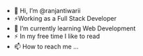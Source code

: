 - 👋 Hi, I’m @ranjantiwarii
-  ⚡Working as a Full Stack Developer
- 🌱 I’m currently learning  Web Development
- ⚡ In my free time I like to read
- 📫 How to reach me ...

<!---
ranjantiwarii/ranjantiwarii is a ✨ special ✨ repository because its `README.md` (this file) appears on your GitHub profile.
You can click the Preview link to take a look at your changes.
--->
